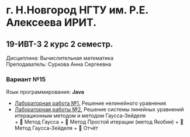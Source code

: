 # г. Н.Новгород НГТУ им. Р.Е. Алексеева ИРИТ. #
## 19-ИВТ-3 2 курс 2 семестр.  
Дисциплина: Вычислительная математика  
Преподаватель: Суркова Анна Сергеевна

### Вариант №15 ###  
Язык программирования: **Java** 

+ [Лабораторная работа №1.](https://github.com/progerSapog/Computational-mathematics-2-course-2-semestr/tree/main/Laboratory_work1) Решение нелинейного уравнения
+ [Лабораторная работы №2.](https://github.com/progerSapog/Computational-mathematics-2-course-2-semestr/tree/main/Laboratory_work2/src) Решение системы линейных уравнений итерационным методом и методом Гаусса-Зейделя  
        + :black_square_button: Метод Гаусса
        + :black_square_button: Метод Простой итерации (метод Якобии)
        + :black_square_button: Метод Гаусса-Зейделя
        + :black_square_button: Отчёт

